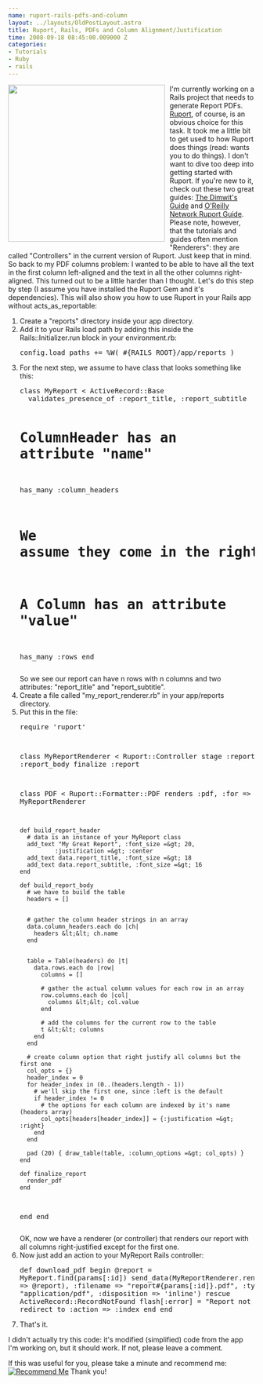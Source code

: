 ```yaml
--- 
name: ruport-rails-pdfs-and-column
layout: ../layouts/OldPostLayout.astro
title: Ruport, Rails, PDFs and Column Alignment/Justification
time: 2008-09-18 08:45:00.009000 Z
categories: 
- Tutorials
- Ruby
- rails
---
```

<img style="margin: 0pt 10px 10px 0pt; float: left; cursor: pointer; width: 320px;" src="http://rubyreports.org/ruport.png" alt="" border="0" /></a>
I'm currently working on a Rails project that needs to generate Report PDFs. <a href="http://rubyreports.org/">Ruport</a>, of course, is an obvious choice for this task. It took me a little bit to get used to how Ruport does things (read: wants you to do things). I don't want to dive too deep into getting started with Ruport. If you're new to it, check out these two great guides: <a href="http://stonecode.svnrepository.com/ruport/trac.cgi/wiki/DimwitsGuide">The Dimwit's Guide</a> and <a href="http://www.oreillynet.com/pub/a/ruby/2008/04/08/ruport-business-reporting-for-ruby.html">O'Reilly Network Ruport Guide</a>. Please note, however, that the tutorials and guides often mention "Renderers": they are called "Controllers" in the current version of Ruport. Just keep that in mind.
So back to my PDF columns problem: I wanted to be able to have all the text in the first column left-aligned and the text in all the other columns right-aligned. This turned out to be a little harder than I thought.
Let's do this step by step (I assume you have installed the Ruport Gem and it's dependencies). This will also show you how to use Ruport in your Rails app without acts_as_reportable:
<ol><li>Create a "reports" directory inside your app directory.</li><li>Add it to your Rails load path by adding this inside the Rails::Initializer.run block in your environment.rb:<pre class="prettyprint">
config.load_paths += %W( #{RAILS_ROOT}/app/reports )</pre></li><li>For the next step, we assume to have class that looks something like this:
<pre class="prettyprint">
class MyReport &lt; ActiveRecord::Base
  validates_presence_of :report_title, :report_subtitle

  # ColumnHeader has an attribute "name"
  has_many :column_headers

  # We assume they come in the right order, and a row has_many columns.
  # A Column has an attribute "value"
  has_many :rows
end
</pre>
So we see our report can have n rows with n columns and two attributes: "report_title" and "report_subtitle".</li><li>Create a file called "my_report_renderer.rb" in your app/reports directory.</li><li>Put this in the file:<pre class="prettyprint">require 'ruport'

class MyReportRenderer &lt; Ruport::Controller
  stage :report_header, :report_body
  finalize :report

  class PDF &lt; Ruport::Formatter::PDF
    renders :pdf, :for =&gt; MyReportRenderer

    def build_report_header
      # data is an instance of your MyReport class
      add_text "My Great Report", :font_size =&gt; 20,
              :justification =&gt; :center
      add_text data.report_title, :font_size =&gt; 18
      add_text data.report_subtitle, :font_size =&gt; 16
    end

    def build_report_body
      # we have to build the table
      headers = []

        
      # gather the column header strings in an array
      data.column_headers.each do |ch|
        headers &lt;&lt; ch.name
      end


      table = Table(headers) do |t|
        data.rows.each do |row|
          columns = []

          # gather the actual column values for each row in an array       
          row.columns.each do |col|
            columns &lt;&lt; col.value
          end

          # add the columns for the current row to the table
          t &lt;&lt; columns
        end
      end

      # create column option that right justify all columns but the first one
      col_opts = {}
      header_index = 0
      for header_index in (0..(headers.length - 1))
        # we'll skip the first one, since :left is the default
        if header_index != 0
          # the options for each column are indexed by it's name (headers array)
          col_opts[headers[header_index]] = {:justification =&gt; :right}
        end
      end

      pad (20) { draw_table(table, :column_options =&gt; col_opts) }
    end

    def finalize_report
      render_pdf
    end
  end
end</pre>OK, now we have a renderer (or controller) that renders our report with all columns right-justified except for the first one.</li><li>Now just add an action to your MyReport Rails controller:<pre class="prettyprint">def download_pdf
  begin
    @report = MyReport.find(params[:id]) 
    send_data(MyReportRenderer.render(:pdf, :data =&gt; @report),
          :filename =&gt; "report#{params[:id]}.pdf",
          :type =&gt; "application/pdf",
          :disposition =&gt; 'inline')
  rescue ActiveRecord::RecordNotFound
    flash[:error] = "Report not found."
    redirect_to :action =&gt; :index
  end
end</pre></li><li>That's it.
</li></ol>I didn't actually try this code: it's modified (simplified) code from the app I'm working on, but it should work. If not, please leave a comment.

<p>If this was useful for you, please take a minute and recommend me:
<a href="http://workingwithrails.com/recommendation/new/person/11816-johannes-fahrenkrug"><img alt="Recommend Me" src="http://workingwithrails.com/images/tools/compact-small-button.jpg" /></a>
Thank you!</p>
